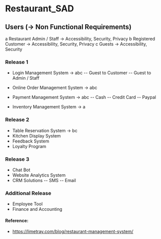 # Restaurant_SAD

## Users (-> Non Functional Requirements)

a Restaurant Admin / Staff -> Accessibility, Security, Privacy
b Registered Customer -> Accessibility, Security, Privacy
c Guests -> Accessibility, Security

### Release 1

- Login Management System -> abc
  -- Guest to Customer
  -- Guest to Admin / Staff

- Online Order Management System -> abc
- Payment Management System -> abc
  -- Cash
  -- Credit Card
  -- Paypal

- Inventory Management System -> a

### Release 2

- Table Reservation System -> bc
- Kitchen Display System
- Feedback System
- Loyalty Program

### Release 3

- Chat Bot
- Website Analytics System
- CRM Solutions
  -- SMS
  -- Email

### Additional Release

- Employee Tool
- Finance and Accounting

#### Reference:

- https://limetray.com/blog/restaurant-management-system/
